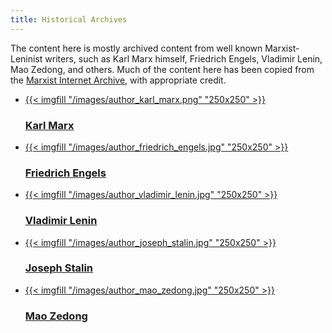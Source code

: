 ```yaml
---
title: Historical Archives
---
```


The content here is mostly archived content from well known Marxist-Leninist writers, such as Karl Marx himself, Friedrich Engels, Vladimir Lenin, Mao Zedong, and others. Much of the content here has been copied from the [Marxist Internet Archive](https://www.marxists.org/), with appropriate credit.

- <a href="/archives/marx/">
    {{< imgfill "/images/author_karl_marx.png" "250x250" >}}
    <h3>Karl Marx</h3>
  </a>
- <a href="/archives/engels/">
    {{< imgfill "/images/author_friedrich_engels.jpg" "250x250" >}}
    <h3>Friedrich Engels</h3>
  </a>
- <a href="/archives/lenin/">
    {{< imgfill "/images/author_vladimir_lenin.jpg" "250x250" >}}
    <h3>Vladimir Lenin</h3>
  </a>
- <a href="/archives/stalin/">
    {{< imgfill "/images/author_joseph_stalin.jpg" "250x250" >}}
    <h3>Joseph Stalin</h3>
  </a>
- <a href="/archives/mao/">
    {{< imgfill "/images/author_mao_zedong.jpg" "250x250" >}}
    <h3>Mao Zedong</h3>
  </a>
  